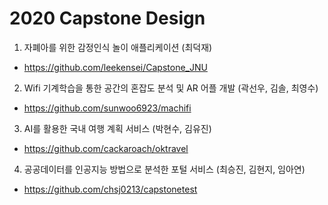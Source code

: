 # 2020 Capstone Design

1. 자폐아를 위한 감정인식 놀이 애플리케이션 (최덕재)
- https://github.com/leekensei/Capstone_JNU

2. Wifi 기계학습을 통한 공간의 혼잡도 분석 및 AR 어플 개발 (곽선우, 김솔, 최영수)
- https://github.com/sunwoo6923/machifi

3. AI를 활용한 국내 여행 계획 서비스 (박현수, 김유진)
- https://github.com/cackaroach/oktravel

4. 공공데이터를 인공지능 방법으로 분석한 포털 서비스 (최승진, 김현지, 임아연)
- https://github.com/chsj0213/capstonetest